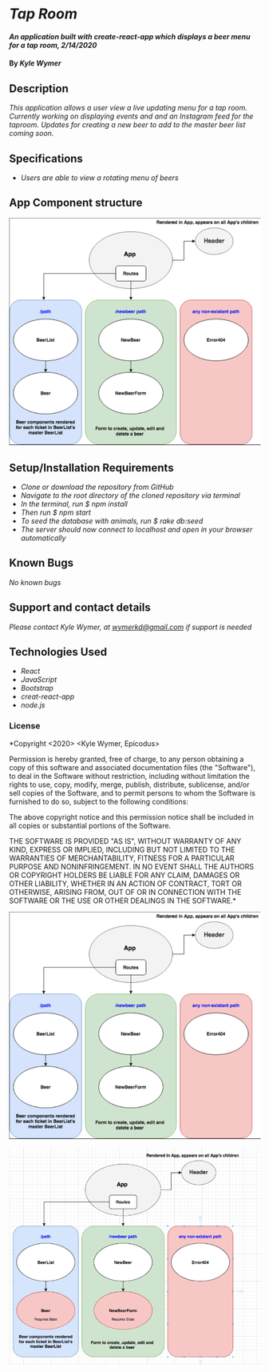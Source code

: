 # _Tap Room_

#### _An application built with create-react-app which displays a beer menu for a tap room, 2/14/2020_

#### By _**Kyle Wymer**_

## Description

_This application allows a user view a live updating menu for a tap room. Currently working on displaying events and and an Instagram feed for the taproom. Updates for creating a new beer to add to the master beer list coming soon._

## Specifications

* _Users are able to view a rotating menu of beers_

## App Component structure
![App Component Structure](app-component-structure.png "Title")


## Setup/Installation Requirements
* _Clone or download the repository from GitHub_
* _Navigate to the root directory of the cloned repository via terminal_
* _In the terminal, run $ npm install_
* _Then run $ npm start_
* _To seed the database with animals, run $ rake db:seed_
* _The server should now connect to localhost and open in your browser automatically_

## Known Bugs

_No known bugs_

## Support and contact details

_Please contact Kyle Wymer, at wymerkd@gmail.com if support is needed_

## Technologies Used

* _React_
* _JavaScript_
* _Bootstrap_
* _creat-react-app_
* _node.js_


### License

*Copyright <2020> <Kyle Wymer, Epicodus>

Permission is hereby granted, free of charge, to any person obtaining a copy of this software and associated documentation files (the "Software"), to deal in the Software without restriction, including without limitation the rights to use, copy, modify, merge, publish, distribute, sublicense, and/or sell copies of the Software, and to permit persons to whom the Software is furnished to do so, subject to the following conditions:

The above copyright notice and this permission notice shall be included in all copies or substantial portions of the Software.

THE SOFTWARE IS PROVIDED "AS IS", WITHOUT WARRANTY OF ANY KIND, EXPRESS OR IMPLIED, INCLUDING BUT NOT LIMITED TO THE WARRANTIES OF MERCHANTABILITY, FITNESS FOR A PARTICULAR PURPOSE AND NONINFRINGEMENT. IN NO EVENT SHALL THE AUTHORS OR COPYRIGHT HOLDERS BE LIABLE FOR ANY CLAIM, DAMAGES OR OTHER LIABILITY, WHETHER IN AN ACTION OF CONTRACT, TORT OR OTHERWISE, ARISING FROM, OUT OF OR IN CONNECTION WITH THE SOFTWARE OR THE USE OR OTHER DEALINGS IN THE SOFTWARE.*


![App Component Structure](app-component-structure.png "App Component Structure")

![App Component Structure](app-component-structure-v2.png "App Component Structure Version 2")
